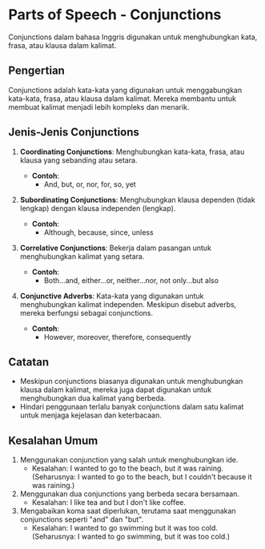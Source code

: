 # Parts of Speech - Conjunctions

Conjunctions dalam bahasa Inggris digunakan untuk menghubungkan kata, frasa, atau klausa dalam kalimat.

## Pengertian

Conjunctions adalah kata-kata yang digunakan untuk menggabungkan kata-kata, frasa, atau klausa dalam kalimat. Mereka membantu untuk membuat kalimat menjadi lebih kompleks dan menarik.

## Jenis-Jenis Conjunctions

1. **Coordinating Conjunctions**: Menghubungkan kata-kata, frasa, atau klausa yang sebanding atau setara.
   - **Contoh**:
     - And, but, or, nor, for, so, yet

2. **Subordinating Conjunctions**: Menghubungkan klausa dependen (tidak lengkap) dengan klausa independen (lengkap).
   - **Contoh**:
     - Although, because, since, unless

3. **Correlative Conjunctions**: Bekerja dalam pasangan untuk menghubungkan kalimat yang setara.
   - **Contoh**:
     - Both...and, either...or, neither...nor, not only...but also

4. **Conjunctive Adverbs**: Kata-kata yang digunakan untuk menghubungkan kalimat independen. Meskipun disebut adverbs, mereka berfungsi sebagai conjunctions.
   - **Contoh**:
     - However, moreover, therefore, consequently

## Catatan

- Meskipun conjunctions biasanya digunakan untuk menghubungkan klausa dalam kalimat, mereka juga dapat digunakan untuk menghubungkan dua kalimat yang berbeda.
- Hindari penggunaan terlalu banyak conjunctions dalam satu kalimat untuk menjaga kejelasan dan keterbacaan.

## Kesalahan Umum

1. Menggunakan conjunction yang salah untuk menghubungkan ide.
   - Kesalahan: I wanted to go to the beach, but it was raining. (Seharusnya: I wanted to go to the beach, but I couldn't because it was raining.)
2. Menggunakan dua conjunctions yang berbeda secara bersamaan.
   - Kesalahan: I like tea and but I don't like coffee.
3. Mengabaikan koma saat diperlukan, terutama saat menggunakan conjunctions seperti "and" dan "but".
   - Kesalahan: I wanted to go swimming but it was too cold. (Seharusnya: I wanted to go swimming, but it was too cold.)

